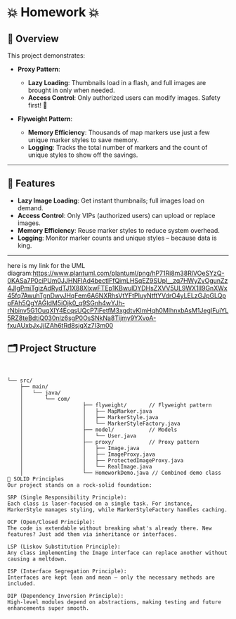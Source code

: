 # 💥 Homework 💥



## 📖 Overview

This project demonstrates:
- **Proxy Pattern**:
  - **Lazy Loading**: Thumbnails load in a flash, and full images are brought in only when needed.
  - **Access Control**: Only authorized users can modify images. Safety first! 🔐

- **Flyweight Pattern**:
  - **Memory Efficiency**: Thousands of map markers use just a few unique marker styles to save memory.
  - **Logging**: Tracks the total number of markers and the count of unique styles to show off the savings.

---

## 🌟 Features

- **Lazy Image Loading**: Get instant thumbnails; full images load on demand.
- **Access Control**: Only VIPs (authorized users) can upload or replace images.
- **Memory Efficiency**: Reuse marker styles to reduce system overhead.
- **Logging**: Monitor marker counts and unique styles – because data is king.

---
here is my link for the UML diagram:https://www.plantuml.com/plantuml/png/hP71Ri8m38RlVOeSYzQ-0KASa7P0ciPUm0JJHNFIAd4bectlFfQimLHSqEZ9SUpl__zq7HWyZvOgunZz4JIgPmiTgizAdRydTJ1X88XlxwFTEp1KBwulDYDHsZXVV5UL9WX1lI9GnXWx45fq7AwuhTgnDwvJHqFem6A6NXRhsVtYFtPIuyNtftYVdrO4yLELzGJpGLQppFAh5QgYAGIdM5iOjk0_q9SGnh4wYJh-rNbinv5G1OuqXIY4EcqsUQcP7iFetfM3xgdtvKImHqh0MIhnxbAsM1JegIFuiYL5RZ8teBdtiQ030nlz6sgP0OsSNkNa8Tijmy9YXvoA-fxuAUxbJxJjIZAh6tRd8sjqXz7I3m00
## 🗂 Project Structure

```plaintext


└── src/
    ├── main/
    │   └── java/
    │       └── com/
    │                   ├── flyweight/       // Flyweight pattern
    │                   │   ├── MapMarker.java
    │                   │   ├── MarkerStyle.java
    │                   │   └── MarkerStyleFactory.java
    │                   ├── model/           // Models
    │                   │   └── User.java
    │                   ├── proxy/           // Proxy pattern
    │                   │   ├── Image.java
    │                   │   ├── ImageProxy.java
    │                   │   ├── ProtectedImageProxy.java
    │                   │   └── RealImage.java
    │                   └── HomeworkDemo.java // Combined demo class
🔧 SOLID Principles
Our project stands on a rock-solid foundation:

SRP (Single Responsibility Principle):
Each class is laser-focused on a single task. For instance, MarkerStyle manages styling, while MarkerStyleFactory handles caching.

OCP (Open/Closed Principle):
The code is extendable without breaking what's already there. New features? Just add them via inheritance or interfaces.

LSP (Liskov Substitution Principle):
Any class implementing the Image interface can replace another without causing a meltdown.

ISP (Interface Segregation Principle):
Interfaces are kept lean and mean – only the necessary methods are included.

DIP (Dependency Inversion Principle):
High-level modules depend on abstractions, making testing and future enhancements super smooth.

